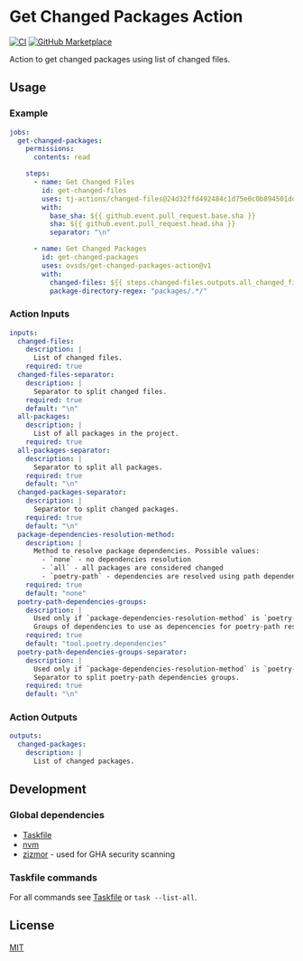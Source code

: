 # Get Changed Packages Action

[![CI](https://github.com/ovsds/get-changed-packages-action/workflows/Check%20PR/badge.svg)](https://github.com/ovsds/get-changed-packages-action/actions?query=workflow%3A%22%22Check+PR%22%22)
[![GitHub Marketplace](https://img.shields.io/badge/Marketplace-Get%20Changed%20Packages-blue.svg)](https://github.com/marketplace/actions/get-changed-packages)

Action to get changed packages using list of changed files.

## Usage

### Example

```yaml
jobs:
  get-changed-packages:
    permissions:
      contents: read

    steps:
      - name: Get Changed Files
        id: get-changed-files
        uses: tj-actions/changed-files@24d32ffd492484c1d75e0c0b894501ddb9d30d62
        with:
          base_sha: ${{ github.event.pull_request.base.sha }}
          sha: ${{ github.event.pull_request.head.sha }}
          separator: "\n"

      - name: Get Changed Packages
        id: get-changed-packages
        uses: ovsds/get-changed-packages-action@v1
        with:
          changed-files: ${{ steps.changed-files.outputs.all_changed_files }}
          package-directory-regex: "packages/.*/"
```

### Action Inputs

```yaml
inputs:
  changed-files:
    description: |
      List of changed files.
    required: true
  changed-files-separator:
    description: |
      Separator to split changed files.
    required: true
    default: "\n"
  all-packages:
    description: |
      List of all packages in the project.
    required: true
  all-packages-separator:
    description: |
      Separator to split all packages.
    required: true
    default: "\n"
  changed-packages-separator:
    description: |
      Separator to split changed packages.
    required: true
    default: "\n"
  package-dependencies-resolution-method:
    description: |
      Method to resolve package dependencies. Possible values:
        - `none` - no dependencies resolution
        - `all` - all packages are considered changed
        - `poetry-path` - dependencies are resolved using path dependencies from `pyproject.toml`
    required: true
    default: "none"
  poetry-path-dependencies-groups:
    description: |
      Used only if `package-dependencies-resolution-method` is `poetry-path`.
      Groups of dependencies to use as depencencies for poetry-path resolution method.
    required: true
    default: "tool.poetry.dependencies"
  poetry-path-dependencies-groups-separator:
    description: |
      Used only if `package-dependencies-resolution-method` is `poetry-path`.
      Separator to split poetry-path dependencies groups.
    required: true
    default: "\n"
```

### Action Outputs

```yaml
outputs:
  changed-packages:
    description: |
      List of changed packages.
```

## Development

### Global dependencies

- [Taskfile](https://taskfile.dev/installation/)
- [nvm](https://github.com/nvm-sh/nvm?tab=readme-ov-file#install--update-script)
- [zizmor](https://woodruffw.github.io/zizmor/installation/) - used for GHA security scanning

### Taskfile commands

For all commands see [Taskfile](Taskfile.yaml) or `task --list-all`.

## License

[MIT](LICENSE)
